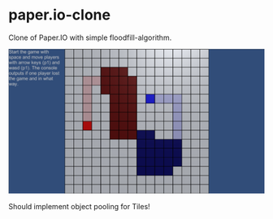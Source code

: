 # paper.io-clone
Clone of Paper.IO with simple floodfill-algorithm.

<img src="https://raw.githubusercontent.com/Abujaman/paper.io-clone/master/Unity_Paper.IO/Screenshot.PNG" width="600">

Should implement object pooling for Tiles!

